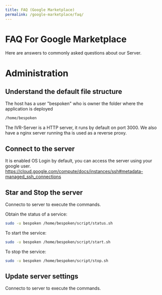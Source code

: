 ```yaml
---
title: FAQ (Google Marketplace)
permalink: /google-marketplace/faq/
---
```


# FAQ For Google Marketplace
Here are answers to commonly asked questions about our Server.

# Administration
## Understand the default file structure
The host has a user "bespoken" who is owner the folder where the application is deployed
```bash
/home/bespoken
```
The IVR-Server is a HTTP server, it runs by default on port 3000.
We also have a nginx server running tha is used as a reverse proxy.

## Connect to the server
It is enabled OS Login by default, you can access the server using your google user.
https://cloud.google.com/compute/docs/instances/ssh#metadata-managed_ssh_connections

## Star and Stop the server
Connecto to server to execute the commands.

Obtain the status of a service:
```bash
sudo -u bespoken /home/bespoken/script/status.sh
```

To start the service:
```bash
sudo -u bespoken /home/bespoken/script/start.sh
```

To stop the service:
```bash
sudo -u bespoken /home/bespoken/script/stop.sh
```
## Update server settings
Connecto to server to execute the commands.

